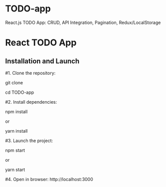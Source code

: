 # TODO-app
React.js TODO App: CRUD, API Integration, Pagination, Redux/LocalStorage
# React TODO App

## Installation and Launch

#1. Clone the repository:

git clone [<repository-link>](https://github.com/ivan10gudko/TODO-app)

cd TODO-app

#2. Install dependencies:

npm install

or

yarn install

#3. Launch the project:

npm start

or

yarn start

#4. Open in browser: http://localhost:3000